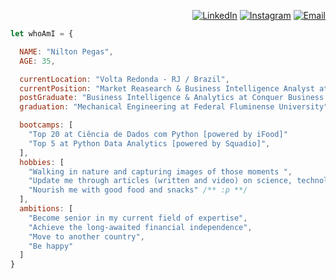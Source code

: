 <div align="right">

[![LinkedIn](https://img.shields.io/badge/LinkedIn-%230077B5.svg?logo=linkedin&logoColor=white)](https://www.linkedin.com/in/niltonpegass)
[![Instagram](https://img.shields.io/badge/Instagram-%23E4405F.svg?logo=Instagram&logoColor=white)](https://instagram.com/niltonpegass)
[![Email](https://img.shields.io/badge/gmail-%23E4405F.svg?logo=Gmail&logoColor=white)](mailto:niltonm.pegas@gmail.com)<p></p>

</div>

```javascript
let whoAmI = {

  NAME: "Nilton Pegas",
  AGE: 35,

  currentLocation: "Volta Redonda - RJ / Brazil",
  currentPosition: "Market Reasearch & Business Intelligence Analyst at OFS Group",
  postGraduate: "Business Intelligence & Analytics at Conquer Business School",
  graduation: "Mechanical Engineering at Federal Fluminense University"

  bootcamps: [
    "Top 20 at Ciência de Dados com Python [powered by iFood]"
    "Top 5 at Python Data Analytics [powered by Squadio]",
  ],
  hobbies: [
    "Walking in nature and capturing images of those moments ",
    "Update me through articles (written and video) on science, technology and politics",
    "Nourish me with good food and snacks" /** :p **/
  ],
  ambitions: [
    "Become senior in my current field of expertise",
    "Achieve the long-awaited financial independence",
    "Move to another country",
    "Be happy"
  ]
}
